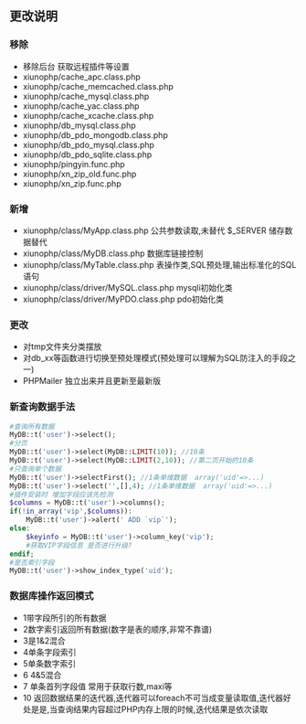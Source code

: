 ## 更改说明

### 移除
- 移除后台 获取远程插件等设置
- xiunophp/cache_apc.class.php
- xiunophp/cache_memcached.class.php
- xiunophp/cache_mysql.class.php
- xiunophp/cache_yac.class.php
- xiunophp/cache_xcache.class.php
- xiunophp/db_mysql.class.php
- xiunophp/db_pdo_mongodb.class.php
- xiunophp/db_pdo_mysql.class.php
- xiunophp/db_pdo_sqlite.class.php
- xiunophp/pingyin.func.php
- xiunophp/xn_zip_old.func.php
- xiunophp/xn_zip.func.php

### 新增
- xiunophp/class/MyApp.class.php 公共参数读取,未替代 $_SERVER 储存数据替代
- xiunophp/class/MyDB.class.php 数据库链接控制
- xiunophp/class/MyTable.class.php 表操作类,SQL预处理,输出标准化的SQL语句
- xiunophp/class/driver/MySQL.class.php mysqli初始化类
- xiunophp/class/driver/MyPDO.class.php pdo初始化类 

### 更改
- 对tmp文件夹分类摆放
- 对db_xx等函数进行切换至预处理模式(预处理可以理解为SQL防注入的手段之一)
- PHPMailer 独立出来并且更新至最新版
### 新查询数据手法
```php
#查询所有数据
MyDB::t('user')->select();
#分页
MyDB::t('user')->select(MyDB::LIMIT(10)); //10条
MyDB::t('user')->select(MyDB::LIMIT(2,10)); //第二页开始的10条
#只查询单个数据
MyDB::t('user')->selectFirst(); //1条单维数据  array('uid'=>...)
MyDB::t('user')->select('',[],4); //1条单维数据  array('uid'=>...)
#插件安装时 增加字段应该先检测
$columns = MyDB::t('user')->columns();
if(!in_array('vip',$columns)):
	MyDB::t('user')->alert(' ADD `vip`');
else:
	$keyinfo = MyDB::t('user')->column_key('vip');
	#获取VIP字段信息 是否进行升级?
endif;
#是否索引字段
MyDB::t('user')->show_index_type('uid');

```
### 数据库操作返回模式
- 1带字段所引的所有数据
- 2数字索引返回所有数据(数字是表的顺序,非常不靠谱)
- 3是1&2混合
- 4单条字段索引
- 5单条数字索引
- 6 4&5混合
- 7 单条首列字段值 常用于获取行数,maxi等
- 10 返回数据结果的迭代器,迭代器可以foreach不可当成变量读取值,迭代器好处是是,当查询结果内容超过PHP内存上限的时候,迭代结果是依次读取